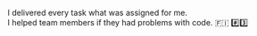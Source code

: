 I delivered every task what was assigned for me.<br>
I helped team members if they had problems with code.
:finland: :hash::three:
